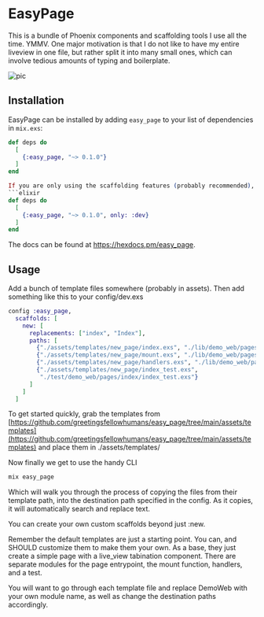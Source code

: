 # EasyPage

This is a bundle of Phoenix components and scaffolding tools I use all the time. YMMV.
One major motivation is that I do not like to have my entire liveview in one file, but rather split it into many small ones, which can involve tedious amounts of typing and boilerplate.

![pic](https://github.com/user-attachments/assets/f52361a3-1fac-46cb-ad2c-5f184028da72)

## Installation

EasyPage can be installed by adding `easy_page` to your list of dependencies in `mix.exs`:

```elixir
def deps do
  [
    {:easy_page, "~> 0.1.0"}
  ]
end

If you are only using the scaffolding features (probably recommended), then change it to:
```elixir
def deps do
  [
    {:easy_page, "~> 0.1.0", only: :dev}
  ]
end
```

The docs can be found at <https://hexdocs.pm/easy_page>.

## Usage

Add a bunch of template files somewhere (probably in assets).
Then add something like this to your config/dev.exs

```elixir
config :easy_page,
  scaffolds: [
    new: [
      replacements: ["index", "Index"],
      paths: [
        {"./assets/templates/new_page/index.exs", "./lib/demo_web/pages/index/index.ex"},
        {"./assets/templates/new_page/mount.exs", "./lib/demo_web/pages/index/mount.ex"},
        {"./assets/templates/new_page/handlers.exs", "./lib/demo_web/pages/index/handlers.ex"},
        {"./assets/templates/new_page/index_test.exs",
         "./test/demo_web/pages/index/index_test.exs"}
      ]
    ]
  ]
```

To get started quickly, grab the templates from [https://github.com/greetingsfellowhumans/easy_page/tree/main/assets/templates](https://github.com/greetingsfellowhumans/easy_page/tree/main/assets/templates) and place them in ./assets/templates/

Now finally we get to use the handy CLI

```bash
mix easy_page
```

Which will walk you through the process of copying the files from their template path, into the destination path specified in the config. As it copies, it will automatically search and replace text.

You can create your own custom scaffolds beyond just :new.

Remember the default templates are just a starting point. You can, and SHOULD customize them to make them your own. As a base, they just create a simple page with a live_view tabination component. There are separate modules for the page entrypoint, the mount function, handlers, and a test.

You will want to go through each template file and replace DemoWeb with your own module name, as well as change the destination paths accordingly.

